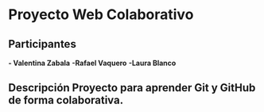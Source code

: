 # Proyecto Web Colaborativo 
## Participantes 
**- Valentina Zabala**
**-Rafael Vaquero**
**-Laura Blanco**
## Descripción Proyecto para aprender Git y GitHub de forma colaborativa.